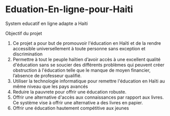 # Eduation-En-ligne-pour-Haiti
System educatif en ligne adapte a Haiti

Objectif du projet


1. Ce projet a pour but de promouvoir l'éducation en Haïti et de la rendre accessible universellement à toute personne sans exception et discrimination
2. Permettre à tout le peuple haïtien d’avoir accès à une excellent qualité d'éducation sans se soucier des différents problèmes qui peuvent créer obstruction à l'éducation telle que le manque de moyen financier, l’absence de professeur qualifié.
3. Utiliser la technologie informatique pour remettre l'éducation en  Haïti au même niveau que les pays avancés
4. Reduire la pauvrete pour offrir une éducation robuste.
5. Offrir une alternative d'accès aux connaissances par rapport aux livres. Ce système vise à offrir une alternative a des livres en papier.
6. Offrir une éducation hautement compétitive aux jeunes

